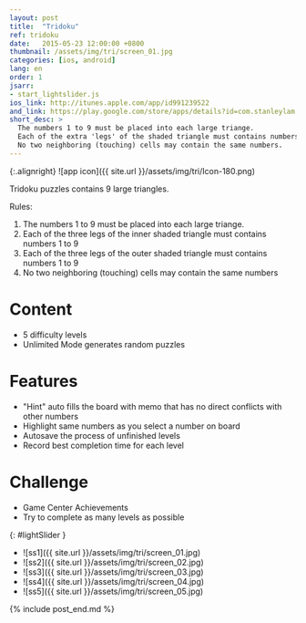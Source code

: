 ```yaml
---
layout: post
title:  "Tridoku"
ref: tridoku
date:   2015-05-23 12:00:00 +0800
thumbnail: /assets/img/tri/screen_01.jpg
categories: [ios, android]
lang: en
order: 1
jsarr:
- start_lightslider.js
ios_link: http://itunes.apple.com/app/id991239522
and_link: https://play.google.com/store/apps/details?id=com.stanleylam.tridoku
short_desc: >
  The numbers 1 to 9 must be placed into each large triange.
  Each of the extra 'legs' of the shaded triangle must contains numbers 1 to 9.
  No two neighboring (touching) cells may contain the same numbers.
---
```


{:.alignright}
![app icon]({{ site.url }}/assets/img/tri/Icon-180.png)

Tridoku puzzles contains 9 large triangles.

Rules:
1. The numbers 1 to 9 must be placed into each large triange.
2. Each of the three legs of the inner shaded triangle must contains numbers 1 to 9
3. Each of the three legs of the outer shaded triangle must contains numbers 1 to 9
4. No two neighboring (touching) cells may contain the same numbers

# Content
- 5 difficulty levels
- Unlimited Mode generates random puzzles

# Features
- "Hint" auto fills the board with memo that has no direct conflicts with other numbers
- Highlight same numbers as you select a number on board
- Autosave the process of unfinished levels
- Record best completion time for each level

# Challenge
- Game Center Achievements
- Try to complete as many levels as possible


{: #lightSlider }
*   ![ss1]({{ site.url }}/assets/img/tri/screen_01.jpg)
*   ![ss2]({{ site.url }}/assets/img/tri/screen_02.jpg)
*   ![ss3]({{ site.url }}/assets/img/tri/screen_03.jpg)
*   ![ss4]({{ site.url }}/assets/img/tri/screen_04.jpg)
*   ![ss5]({{ site.url }}/assets/img/tri/screen_05.jpg)

{% include post_end.md %}
